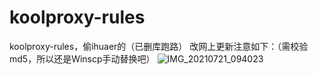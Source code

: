 # koolproxy-rules
koolproxy-rules，偷ihuaer的（已删库跑路）
  改网上更新注意如下：（需校验md5，所以还是Winscp手动替换吧）
![IMG_20210721_094023](https://user-images.githubusercontent.com/51330233/126417094-684897b2-7b5e-4d8b-8b40-f0d9b991464d.JPG)

